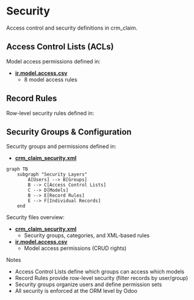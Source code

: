# Security

Access control and security definitions in crm_claim.

## Access Control Lists (ACLs)

Model access permissions defined in:
- **[ir.model.access.csv](../crm_claim/security/ir.model.access.csv)**
  - 8 model access rules

## Record Rules

Row-level security rules defined in:

## Security Groups & Configuration

Security groups and permissions defined in:
- **[crm_claim_security.xml](../crm_claim/security/crm_claim_security.xml)**

```mermaid
graph TB
    subgraph "Security Layers"
        A[Users] --> B[Groups]
        B --> C[Access Control Lists]
        C --> D[Models]
        B --> E[Record Rules]
        E --> F[Individual Records]
    end
```

Security files overview:
- **[crm_claim_security.xml](../crm_claim/security/crm_claim_security.xml)**
  - Security groups, categories, and XML-based rules
- **[ir.model.access.csv](../crm_claim/security/ir.model.access.csv)**
  - Model access permissions (CRUD rights)

Notes
- Access Control Lists define which groups can access which models
- Record Rules provide row-level security (filter records by user/group)
- Security groups organize users and define permission sets
- All security is enforced at the ORM level by Odoo

